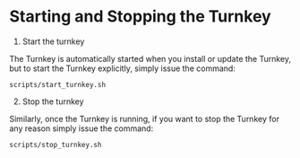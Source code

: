 # Starting and Stopping the Turnkey

1. Start the turnkey

The Turnkey is automatically started when you install or update the Turnkey, but to start the Turnkey explicitly, simply issue the command:
```
scripts/start_turnkey.sh
```

2. Stop the turnkey

Similarly, once the Turnkey is running, if you want to stop the Turnkey for any reason simply issue the command: 
```
scripts/stop_turnkey.sh
```
